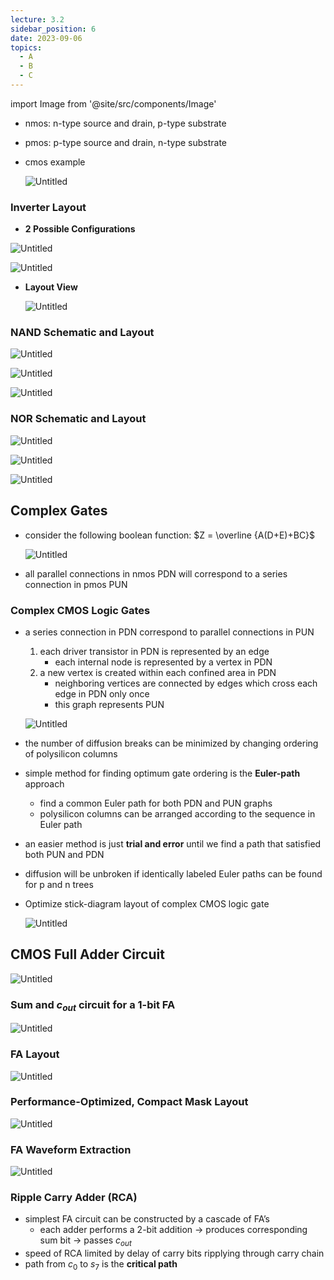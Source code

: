 ```yaml
---
lecture: 3.2
sidebar_position: 6
date: 2023-09-06
topics:
  - A
  - B
  - C
---
```

import Image from '@site/src/components/Image'

- nmos: n-type source and drain, p-type substrate    
- pmos: p-type source and drain, n-type substrate
- cmos example
    
    ![Untitled](https://prod-files-secure.s3.us-west-2.amazonaws.com/3696531b-04a1-4549-809f-e2f49abf75fe/ff77f78c-19ae-4d67-955c-0c2b6cde0699/Untitled.png)
    

### Inverter Layout

- ********************2 Possible Configurations********************

![Untitled](https://prod-files-secure.s3.us-west-2.amazonaws.com/3696531b-04a1-4549-809f-e2f49abf75fe/7694c52d-e155-4e7b-a888-53f33d5fff3b/Untitled.png)

![Untitled](https://prod-files-secure.s3.us-west-2.amazonaws.com/3696531b-04a1-4549-809f-e2f49abf75fe/ff99ce80-a4bf-4b14-8561-d031dc8cee56/Untitled.png)

- **********************Layout View**********************
    
    ![Untitled](https://prod-files-secure.s3.us-west-2.amazonaws.com/3696531b-04a1-4549-809f-e2f49abf75fe/b9e3d116-07bb-4096-9272-cfe6ce4befea/Untitled.png)
    

### NAND Schematic and Layout

![Untitled](https://prod-files-secure.s3.us-west-2.amazonaws.com/3696531b-04a1-4549-809f-e2f49abf75fe/21948cb9-78f0-4920-9cb7-52557fa36f16/Untitled.png)

![Untitled](https://prod-files-secure.s3.us-west-2.amazonaws.com/3696531b-04a1-4549-809f-e2f49abf75fe/b5ec48c2-32ce-4293-bce1-bc77dbcfaa01/Untitled.png)

![Untitled](https://prod-files-secure.s3.us-west-2.amazonaws.com/3696531b-04a1-4549-809f-e2f49abf75fe/ce2972d7-e733-404d-96c1-3de15b1f7ffe/Untitled.png)

### NOR Schematic and Layout

![Untitled](https://prod-files-secure.s3.us-west-2.amazonaws.com/3696531b-04a1-4549-809f-e2f49abf75fe/408d3b3e-0cef-415c-a44e-aa0124da4845/Untitled.png)

![Untitled](https://prod-files-secure.s3.us-west-2.amazonaws.com/3696531b-04a1-4549-809f-e2f49abf75fe/32dd34f3-56ad-46ed-80f5-a4a6daf99e8b/Untitled.png)

![Untitled](https://prod-files-secure.s3.us-west-2.amazonaws.com/3696531b-04a1-4549-809f-e2f49abf75fe/aa11c2b1-8447-4802-ad54-0b5cbef5ad8a/Untitled.png)

## Complex Gates

- consider the following boolean function: $Z = \overline {A(D+E)+BC}$
    
    ![Untitled](https://prod-files-secure.s3.us-west-2.amazonaws.com/3696531b-04a1-4549-809f-e2f49abf75fe/09c90485-d979-466e-92be-2cd2911de870/Untitled.png)
    
- all parallel connections in nmos PDN will correspond to a series connection in pmos PUN
    

### Complex CMOS Logic Gates

- a series connection in PDN correspond to parallel connections in PUN
    
    1. each driver transistor in PDN is represented by an edge
        - each internal node is represented by a vertex in PDN
    2. a new vertex is created within each confined area in PDN
        - neighboring vertices are connected by edges which cross each edge in PDN only once
        - this graph represents PUN
    
    ![Untitled](https://prod-files-secure.s3.us-west-2.amazonaws.com/3696531b-04a1-4549-809f-e2f49abf75fe/bb1298b5-9143-4cc5-9d3e-57fa64900f88/Untitled.png)
    
- the number of diffusion breaks can be minimized by changing ordering of polysilicon columns
    
- simple method for finding optimum gate ordering is the ********************Euler-path******************** approach
    
    - find a common Euler path for both PDN and PUN graphs
    - polysilicon columns can be arranged according to the sequence in Euler path
- an easier method is just ******************************trial and error****************************** until we find a path that satisfied both PUN and PDN
    
- diffusion will be unbroken if identically labeled Euler paths can be found for p and n trees
    
- Optimize stick-diagram layout of complex CMOS logic gate
    
    ![Untitled](https://prod-files-secure.s3.us-west-2.amazonaws.com/3696531b-04a1-4549-809f-e2f49abf75fe/301897bf-5a14-4124-a931-1599cc4d8292/Untitled.png)
    

## CMOS Full Adder Circuit

![Untitled](https://prod-files-secure.s3.us-west-2.amazonaws.com/3696531b-04a1-4549-809f-e2f49abf75fe/16ccaa11-a99e-4d74-a81a-0f3f3cac8e9a/Untitled.png)

### Sum and $c_{out}$ circuit for a 1-bit FA

![Untitled](https://prod-files-secure.s3.us-west-2.amazonaws.com/3696531b-04a1-4549-809f-e2f49abf75fe/fb02626d-02b8-459a-aca5-0490071d500a/Untitled.png)

### FA Layout

![Untitled](https://prod-files-secure.s3.us-west-2.amazonaws.com/3696531b-04a1-4549-809f-e2f49abf75fe/bfc12e47-eb48-4e05-b5c4-7edcd96503b5/Untitled.png)

### Performance-Optimized, Compact Mask Layout

![Untitled](https://prod-files-secure.s3.us-west-2.amazonaws.com/3696531b-04a1-4549-809f-e2f49abf75fe/e59a450d-9816-42c8-9691-24f530a617a4/Untitled.png)

### FA Waveform Extraction

![Untitled](https://prod-files-secure.s3.us-west-2.amazonaws.com/3696531b-04a1-4549-809f-e2f49abf75fe/c3f14b39-a482-4390-bd07-aedf01dd2ded/Untitled.png)

### Ripple Carry Adder (RCA)

- simplest FA circuit can be constructed by a cascade of FA’s
    - each adder performs a 2-bit addition → produces corresponding sum bit → passes $c_{out}$
- speed of RCA limited by delay of carry bits ripplying through carry chain
- path from $c_0$ to $s_7$ is the ******critical path******